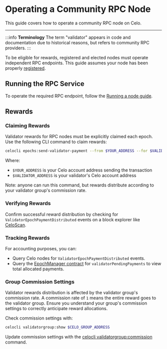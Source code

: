 # Operating a Community RPC Node

This guide covers how to operate a community RPC node on Celo.

---

:::info **Terminology**
The term "validator" appears in code and documentation due to historical reasons, but refers to community RPC providers.
:::

To be eligible for rewards, registered and elected nodes must operate independent RPC endpoints. This guide assumes your node has been properly [registered](/cel2/operators/registering-as-rpc-node).

## Running the RPC Service

To operate the required RPC endpoint, follow the [Running a node guide](run-node.md).

## Rewards

### Claiming Rewards

Validator rewards for RPC nodes must be explicitly claimed each epoch. Use the following CLI command to claim rewards:

```bash
celocli epochs:send-validator-payment --from $YOUR_ADDRESS --for $VALIDATOR_ADDRESS
```

Where:

- `$YOUR_ADDRESS` is your Celo account address sending the transaction
- `$VALIDATOR_ADDRESS` is your validator's Celo account address

Note: anyone can run this command, but rewards distribute according to your validator group's commission rate.

### Verifying Rewards

Confirm successful reward distribution by checking for `ValidatorEpochPaymentDistributed` events on a block explorer like [CeloScan](https://celoscan.io/address/0xf424b5e85b290b66ac20f8a9eab75e25a526725e).

### Tracking Rewards

For accounting purposes, you can:

- Query Celo nodes for `ValidatorEpochPaymentDistributed` events.
- Query the [EpochManager contract](/contracts/core-contracts) for `validatorPendingPayments` to view total allocated payments.

### Group Commission Settings

Validator rewards distribution is affected by the validator group's commission rate. A commission rate of `1` means the entire reward goes to the validator group. Ensure you understand your group's commission settings to correctly anticipate reward allocations.

Check commission settings with:

```bash
celocli validatorgroup:show $CELO_GROUP_ADDRESS
```

Update commission settings with the [celocli validatorgroup:commission](/cli/validatorgroup) command.
